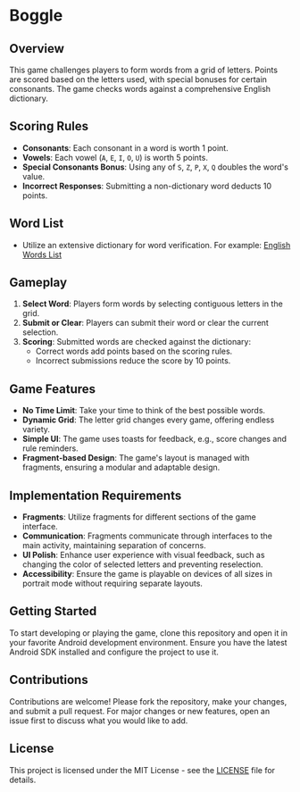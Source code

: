 # Boggle

## Overview

This game challenges players to form words from a grid of letters. Points are scored based on the letters used, with special bonuses for certain consonants. The game checks words against a comprehensive English dictionary. 

## Scoring Rules

- **Consonants**: Each consonant in a word is worth 1 point.
- **Vowels**: Each vowel (`A`, `E`, `I`, `O`, `U`) is worth 5 points.
- **Special Consonants Bonus**: Using any of `S`, `Z`, `P`, `X`, `Q` doubles the word's value.
- **Incorrect Responses**: Submitting a non-dictionary word deducts 10 points.

## Word List

- Utilize an extensive dictionary for word verification. For example: [English Words List](https://raw.githubusercontent.com/dwyl/english-words/master/words.txt)

## Gameplay

1. **Select Word**: Players form words by selecting contiguous letters in the grid.
2. **Submit or Clear**: Players can submit their word or clear the current selection.
3. **Scoring**: Submitted words are checked against the dictionary:
   - Correct words add points based on the scoring rules.
   - Incorrect submissions reduce the score by 10 points.

## Game Features

- **No Time Limit**: Take your time to think of the best possible words.
- **Dynamic Grid**: The letter grid changes every game, offering endless variety.
- **Simple UI**: The game uses toasts for feedback, e.g., score changes and rule reminders.
- **Fragment-based Design**: The game's layout is managed with fragments, ensuring a modular and adaptable design.

## Implementation Requirements

- **Fragments**: Utilize fragments for different sections of the game interface.
- **Communication**: Fragments communicate through interfaces to the main activity, maintaining separation of concerns.
- **UI Polish**: Enhance user experience with visual feedback, such as changing the color of selected letters and preventing reselection.
- **Accessibility**: Ensure the game is playable on devices of all sizes in portrait mode without requiring separate layouts.

## Getting Started

To start developing or playing the game, clone this repository and open it in your favorite Android development environment. Ensure you have the latest Android SDK installed and configure the project to use it.

## Contributions

Contributions are welcome! Please fork the repository, make your changes, and submit a pull request. For major changes or new features, open an issue first to discuss what you would like to add.

## License

This project is licensed under the MIT License - see the [LICENSE](LICENSE) file for details.
